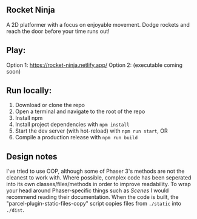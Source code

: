 ## Rocket Ninja

A 2D platformer with a focus on enjoyable movement.
Dodge rockets and reach the door before your time runs out!


## Play:

Option 1: https://rocket-ninja.netlify.app/
Option 2: (executable coming soon)


## Run locally:

1. Download or clone the repo
2. Open a terminal and navigate to the root of the repo
3. Install npm
4. Install project dependencies with `npm install`
5. Start the dev server (with hot-reload) with `npm run start`, OR
5. Compile a production release with `npm run build`


## Design notes

I've tried to use OOP, although some of Phaser 3's methods are not the cleanest to work with.
Where possible, complex code has been seperated into its own classes/files/methods in order to improve readability.
To wrap your head around Phaser-specific things such as *Scenes* I would recommend reading their documentation.
When the code is built, the "parcel-plugin-static-files-copy" script copies files from `./static` into `./dist`.